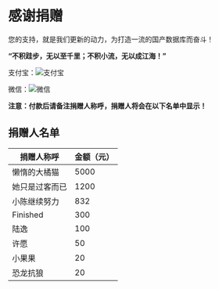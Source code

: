 # 感谢捐赠

您的支持，就是我们更新的动力，为打造一流的国产数据库而奋斗！

**“不积跬步，无以至千里；不积小流，无以成江海！”**

支付宝：![支付宝](/img/alipay.jpg)

微信：![微信](/img/wechat_pay.jpg)

**注意：付款后请备注捐赠人称呼，捐赠人将会在以下名单中显示！**

## 捐赠人名单

| 捐赠人称呼     | 金额（元） |
| -------------- | ---------- |
| 懒惰的大橘猫   | 5000       |
| 她只是过客而已 | 1200       |
| 小陈继续努力   | 832        |
| Finished       | 300        |
| 陆逸           | 100        |
| 许愿           | 50         |
| 小果果         | 20         |
| 恐龙抗狼       | 20         |
